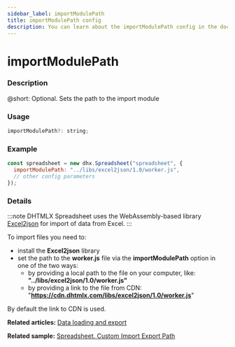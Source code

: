 ```yaml
---
sidebar_label: importModulePath
title: importModulePath config
description: You can learn about the importModulePath config in the documentation of the DHTMLX JavaScript Spreadsheet library. Browse developer guides and API reference, try out code examples and live demos, and download a free 30-day evaluation version of DHTMLX Spreadsheet.
---
```


# importModulePath

### Description

@short: Optional. Sets the path to the import module

### Usage

~~~jsx
importModulePath?: string;
~~~

### Example

~~~jsx {2}
const spreadsheet = new dhx.Spreadsheet("spreadsheet", {
  importModulePath: "../libs/excel2json/1.0/worker.js",
  // other config parameters
});
~~~

### Details

:::note 
DHTMLX Spreadsheet uses the WebAssembly-based library [Excel2json](https://github.com/DHTMLX/excel2json) for import of data from Excel.
:::

To import files you need to:

- install the **Excel2json** library
- set the path to the **worker.js** file via the **importModulePath** option in one of the two ways:
  - by providing a local path to the file on your computer, like: **"../libs/excel2json/1.0/worker.js"**
  - by providing a link to the file from CDN: "**https://cdn.dhtmlx.com/libs/excel2json/1.0/worker.js**"

By default the link to CDN is used.

**Related articles:** [Data loading and export](loading_data.md#loading-excel-file-xlsx)

**Related sample:** [Spreadsheet. Custom Import Export Path](https://snippet.dhtmlx.com/wykwzfhm)
